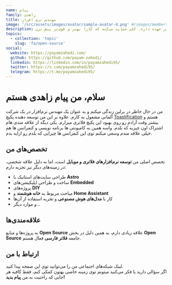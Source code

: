 ```yaml
---
name: پیام
family: زاهدی
title: مهندس نرم افزار
image: '/src/assets/images/avatar/sample-avatar-4.png' #/images/members/amir.jpg
description: پیام، یکی از پایه‌گذارای فلاتر فارسیه و الان تو بخش پروژه‌های متن‌باز بهمون کمک می‌کنه و مدیریت کارا رو بر عهده داره. کلی حمایت می‌کنه که کارا بهتر و قوی‌تر پیش برن! 🚀
topics:
  - collection: 'topic'
    slug: 'fa/open-source'
social:
  website: https://payamzahedi.com/
  github: https://github.com/payam-zahedi/
  linkedin: https://linkedin.com/in/payamzahedi95/
  twitter: https://x.com/payamzahedi95/
  telegram: https://t.me/payamzahedi95/
---
```


# سلام، من پیام زاهدی هستم

من در حال حاظر در برلین زندگی میکنم و به عنوان یک مهندس نرم‌افزار در یک شرکت آلمانی مشغول به کارم. علاوه بر این من توسعه دهنده پکیچ [Toastification](https://payamzahedi.com/toastification/) هستم و بیشتر وقت آزادم رو روی بهبود این پکیچ فلاتری میزارم.
یکی دیگه از علاقه مندی هام اشتراک اون چیزیه که بلدم. واسه همین به کامیونتی ها برنامه نویسی و کنفرانس ها هم خیلی علاقه مندم وسعی میکنم توی این کنفرانس ها چیزایی که بلدم رو ارایه بدم.

## تخصص‌های من

تخصص اصلی من **توسعه نرم‌افزارهای فلاتری و موبایل** است، اما به دلیل علاقه شخصی، در زمینه‌های دیگر نیز تجربه دارم:

- طراحی سایت‌های استاتیک با **Astro**
- ساخت و طراحی اپلیکیشن‌های **Embedded**
- پروژه‌های **DIY**
- مباحث مربوط به **خانه هوشمند** و **Home Assistant**
- کار با **مدل‌های هوش مصنوعی** و تجربه استفاده از آن‌ها
- و موارد دیگر...

## علاقه‌مندی‌ها

به پروژه‌ها و منابع **Open Source** علاقه زیادی دارم، به همین دلیل در بخش **Open Source** جامعه **فلاتر فارسی** فعال هستم.

## ارتباط با من

لینک شبکه‌های اجتماعی من را می‌توانید توی این صفحه پیدا کنید.  
اگر سؤالی دارید یا فکر می‌کنید میتونم توی زمینه خاصی بهتون کمکی کنم، فقط کافیه هر جایی که راحتیت به من **پیام بدید!**

